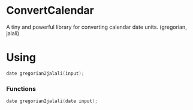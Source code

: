 # ConvertCalendar

A tiny and powerful library for converting calendar date units. (gregorian, jalali)

# Using

```c
date gregorian2jalali(input);
```

### Functions

```c
date gregorian2jalali(date input);
```
